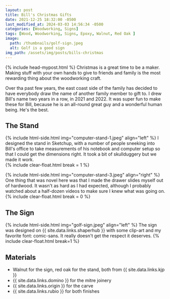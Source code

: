 ```yaml
---
layout: post
title: Bill's Christmas Gifts
date: 2021-12-25 18:32:00 -0500
last_modified_at: 2024-03-03 14:56:34 -0500
categories: [Woodworking, Signs]
tags: [Wood, Woodworking, Signs, Epoxy, Walnut, Red Oak ]
image:
  path: /thumbnails/golf-sign.jpeg
  alt: Golf is a good sign
img_path: /assets/img/posts/bills-christmas
---
```

{% include head-mypost.html %}
Christmas is a great time to be a maker.  Making stuff with your own hands to give to friends and family is the most rewarding thing about the woodworking craft.  

Over tha past few years, the east coast side of the family has decided to have everybody draw the name of another family member to gift to.  I drew Bill's name two years in a row, in 2021 and 2022.  It was super fun to make these for Bill, because he is an all-round great guy and a wonderful human being.  He's the best.

## The Stand

{% include html-side.html img="computer-stand-1.jpeg" align="left" %}
I designed the stand in Sketchup, with a number of people sneeking into Bill's office to take measurements of his notebook and computer setup so that I could get the dimensions right.  It took a bit of skullduggery but we made it work.  
{% include clear-float.html break = 1 %}

{% include html-side.html img="computer-stand-3.jpeg" align="right" %}
One thing that was novel here was that I made the drawer slides myself out of hardwood.  It wasn't as hard as I had expected, although I probably watched about a half-dozen videos to make sure I knew what was going on.
{% include clear-float.html break = 0 %}

## The Sign

{% include html-side.html img="golf-sign.jpeg" align="left" %}
The sign was designed on {{ site.data.links.shaperhub }} with some clip-art and my favorite font: comic-sans.  It really doesn't get the respect it deserves.
{% include clear-float.html break=1 %}

## Materials

- Walnut for the sign, red oak for the stand, both from {{ site.data.links.kjp }}
- {{ site.data.links.domino }} for the mitre joinery
- {{ site.data.links.origin }} for the carve
- {{ site.data.links.rubio }} for both finishes
